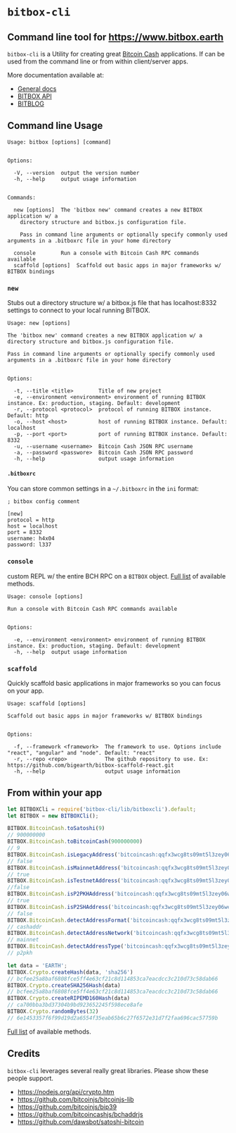 # `bitbox-cli`

## Command line tool for https://www.bitbox.earth

`bitbox-cli` is a Utility for creating great [Bitcoin Cash](https://www.bitcoincash.org) applications. If can be used from the command line or from within client/server apps.

More documentation available at:

* [General docs](https://www.bitbox.earth/docs)
* [BITBOX API](https://www.bitbox.earth/bitboxcli)
* [BITBLOG](https://bigearth.github.io/bitblog/)

## Command line Usage

```
Usage: bitbox [options] [command]


Options:

  -V, --version  output the version number
  -h, --help     output usage information


Commands:

  new [options]  The 'bitbox new' command creates a new BITBOX application w/ a
    directory structure and bitbox.js configuration file.

    Pass in command line arguments or optionally specify commonly used arguments in a .bitboxrc file in your home directory

  console        Run a console with Bitcoin Cash RPC commands available
  scaffold [options]  Scaffold out basic apps in major frameworks w/ BITBOX bindings
```

### `new`

Stubs out a directory structure w/ a bitbox.js file that has localhost:8332 settings to connect to your local running BITBOX.

```
Usage: new [options]

The 'bitbox new' command creates a new BITBOX application w/ a
directory structure and bitbox.js configuration file.

Pass in command line arguments or optionally specify commonly used arguments in a .bitboxrc file in your home directory


Options:

  -t, --title <title>        Title of new project
  -e, --environment <environment> environment of running BITBOX instance. Ex: production, staging. Default: development
  -r, --protocol <protocol>  protocol of running BITBOX instance. Default: http
  -o, --host <host>          host of running BITBOX instance. Default: localhost
  -p, --port <port>          port of running BITBOX instance. Default: 8332
  -u, --username <username>  Bitcoin Cash JSON RPC username
  -a, --password <passwore>  Bitcoin Cash JSON RPC password
  -h, --help                 output usage information
```

#### `.bitboxrc`

You can store common settings in a `~/.bitboxrc` in the `ini` format:

```
; bitbox config comment

[new]
protocol = http
host = localhost
port = 8332
username: h4x04
password: l337
```

### `console`

custom REPL w/ the entire BCH RPC on a `BITBOX` object. [Full list](https://www.bitbox.earth/bitboxcli) of available methods.

```
Usage: console [options]

Run a console with Bitcoin Cash RPC commands available


Options:

  -e, --environment <environment> environment of running BITBOX instance. Ex: production, staging. Default: development
  -h, --help  output usage information
```

### `scaffold`

Quickly scaffold basic applications in major frameworks so you can focus on your app.

```
Usage: scaffold [options]

Scaffold out basic apps in major frameworks w/ BITBOX bindings


Options:

  -f, --framework <framework>  The framework to use. Options include "react", "angular" and "node". Default: "react"
  -r, --repo <repo>            The github repository to use. Ex: https://github.com/bigearth/bitbox-scaffold-react.git
  -h, --help                   output usage information
```

## From within your app

```js
let BITBOXCli = require('bitbox-cli/lib/bitboxcli').default;
let BITBOX = new BITBOXCli();

BITBOX.BitcoinCash.toSatoshi(9)
// 900000000
BITBOX.BitcoinCash.toBitcoinCash(900000000)
// 9
BITBOX.BitcoinCash.isLegacyAddress('bitcoincash:qqfx3wcg8ts09mt5l3zey06wenapyfqq2qrcyj5x0s')
// false
BITBOX.BitcoinCash.isMainnetAddress('bitcoincash:qqfx3wcg8ts09mt5l3zey06wenapyfqq2qrcyj5x0s')
// true
BITBOX.BitcoinCash.isTestnetAddress('bitcoincash:qqfx3wcg8ts09mt5l3zey06wenapyfqq2qrcyj5x0s')
//false
BITBOX.BitcoinCash.isP2PKHAddress('bitcoincash:qqfx3wcg8ts09mt5l3zey06wenapyfqq2qrcyj5x0s')
// true
BITBOX.BitcoinCash.isP2SHAddress('bitcoincash:qqfx3wcg8ts09mt5l3zey06wenapyfqq2qrcyj5x0s')
// false
BITBOX.BitcoinCash.detectAddressFormat('bitcoincash:qqfx3wcg8ts09mt5l3zey06wenapyfqq2qrcyj5x0s')
// cashaddr
BITBOX.BitcoinCash.detectAddressNetwork('bitcoincash:qqfx3wcg8ts09mt5l3zey06wenapyfqq2qrcyj5x0s')
// mainnet
BITBOX.BitcoinCash.detectAddressType('bitcoincash:qqfx3wcg8ts09mt5l3zey06wenapyfqq2qrcyj5x0s');
// p2pkh

let data = 'EARTH';
BITBOX.Crypto.createHash(data, 'sha256')
// bcfee25a8baf6808fce5ff4e63cf21c8d114853ca7eacdcc3c210d73c58dab66
BITBOX.Crypto.createSHA256Hash(data)
// bcfee25a8baf6808fce5ff4e63cf21c8d114853ca7eacdcc3c210d73c58dab66
BITBOX.Crypto.createRIPEMD160Hash(data)
// ca700bba3bd37304b9bd923652245f598ece8afe
BITBOX.Crypto.randomBytes(32)
// 6e1453357f6f99d19d2a6554f35eab65b6c27f6572e31d7f2faa696cac57759b
```

[Full list](https://www.bitbox.earth/bitboxcli) of available methods.

## Credits

`bitbox-cli` leverages several really great libraries. Please show these people support.

* https://nodejs.org/api/crypto.htm
* https://github.com/bitcoinjs/bitcoinjs-lib
* https://github.com/bitcoinjs/bip39
* https://github.com/bitcoincashjs/bchaddrjs
* https://github.com/dawsbot/satoshi-bitcoin
